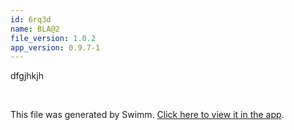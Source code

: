 ```yaml
---
id: 6rq3d
name: BLA@2
file_version: 1.0.2
app_version: 0.9.7-1
---
```


dfgjhkjh

<br/>

This file was generated by Swimm. [Click here to view it in the app](http://localhost:5000/repos/ls4DA2fLasmQuEbT4ipw/docs/6rq3d).